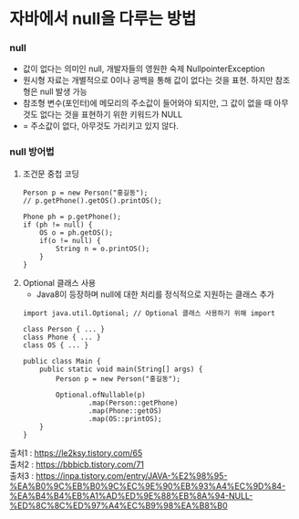 # 자바에서 null을 다루는 방법
### null
- 값이 없다는 의미인 null, 개발자들의 영원한 숙제 NullpointerException
- 원시형 자료는 개별적으로 0이나 공백을 통해 값이 없다는 것을 표현. 하지만 참조형은 null 발생 가능
- 참조형 변수(포인터)에 메모리의 주소값이 들어와야 되지만, 그 값이 없을 때 아무 것도 없다는 것을 표현하기 위한 키워드가 NULL
- = 주소값이 없다, 아무것도 가리키고 있지 않다.

### null 방어법
1. 조건문 중첩 코딩
   ```
   Person p = new Person("홍길동");
   // p.getPhone().getOS().printOS();
    
   Phone ph = p.getPhone();
   if (ph != null) {
       OS o = ph.getOS();
       if(o != null) {
           String n = o.printOS();
       }
   }
   ```
2. Optional 클래스 사용
   - Java8이 등장하며 null에 대한 처리를 정식적으로 지원하는 클래스 추가
   ```
   import java.util.Optional; // Optional 클래스 사용하기 위해 import

   class Person { ... }
   class Phone { ... }
   class OS { ... }
  
   public class Main {
       public static void main(String[] args) {
           Person p = new Person("홍길동");
           
           Optional.ofNullable(p)
                   .map(Person::getPhone)
                   .map(Phone::getOS)
                   .map(OS::printOS);
       }
   }
   ```


출처1 : https://le2ksy.tistory.com/65   
출처2 : https://bbbicb.tistory.com/71   
출처3 : https://inpa.tistory.com/entry/JAVA-%E2%98%95-%EA%B0%9C%EB%B0%9C%EC%9E%90%EB%93%A4%EC%9D%84-%EA%B4%B4%EB%A1%AD%ED%9E%88%EB%8A%94-NULL-%ED%8C%8C%ED%97%A4%EC%B9%98%EA%B8%B0
